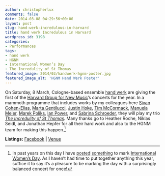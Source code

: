 ```yaml
---
author: christopherlux
comments: false
date: 2014-03-08 04:29:56+00:00
layout: post
slug: hand-werk-incredulous-in-harvard
title: hand werk Incredulous in Harvard
wordpress_id: 3198
categories:
- Performances
tags:
- hand werk
- HGNM
- International Women’s Day
- The Incredulity of St Thomas
featured_image: 2014/03/handwerk-hgnm-poster.jpg
featured_image_alt: 'HGNM Hand Werk Poster'
---
```


On Saturday, 8 March, Cologne-based ensemble [hand werk](http://ensemble-handwerk.eu/) are giving the first of the [Harvard Group for New Music](http://hgnm.org)’s concerts for the year. In a mammoth programme that includes works by my colleagues here [Sivan Cohen-Elias](https://soundcloud.com/sivan-cohen-elias), [Marta Gentilucci](http://martagentilucci.com/), [Justin Hoke](http://www.justinhoke.com/), [Tim McCormack](http://www.timothy-mccormack.com/), [Manuela Meier](http://mm.mur.at/), [Marek Poliks](http://www.marekpoliks.com/), [Ian Power](http://ianpoweromg.tumblr.com/), and [Sabrina Schroeder](http://sabrinaschroeder.com/), they will play my trio [_The Incredulity of St Thomas_](/2012/06/the-incredulity-of-st-thomas/). Many thanks go to Heather Roche, Niklas Seidl, and Jonathan Hepfer for all their hard work and also to the HGNM team for making this happen.[^iwdaside]

**Listings:** [Facebook](https://www.facebook.com/events/547821895337184/) \| [Venue](https://music.fas.harvard.edu/calendar.shtml)

[^iwdaside]: In past years on this day I have [posted](/2012/03/where-are-the-women-in-your-local-music-scene-paris-edition/) [something](/2011/03/where-are-the-women-in-your-local-music-scene/) to mark [International Women’s Day](http://www.internationalwomensday.com/). As I haven’t had time to put together anything this year, suffice it to say it’s a pleasure to be marking the day with a surprisingly balanced concert for once!
